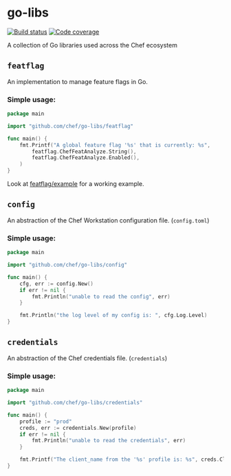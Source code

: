 # go-libs
[![Build status](https://badge.buildkite.com/a5dfa44b20a6ec189a93bcbda031db452f1d964fa6836f7065.svg)](https://buildkite.com/chef/chef-go-libs-master-verify)
[![Code coverage](https://img.shields.io/badge/coverage-0.0%25-brightgreen)](https://buildkite.com/chef/chef-go-libs-master-verify)

A collection of Go libraries used across the Chef ecosystem

## `featflag`
An implementation to manage feature flags in Go.

### Simple usage:
```go
package main

import "github.com/chef/go-libs/featflag"

func main() {
	fmt.Printf("A global feature flag '%s' that is currently: %s",
		featflag.ChefFeatAnalyze.String(),
		featflag.ChefFeatAnalyze.Enabled(),
	)
}
```
Look at [featflag/example](featflag/example) for a working example.

## `config`
An abstraction of the Chef Workstation configuration file. (`config.toml`)

### Simple usage:
```go
package main

import "github.com/chef/go-libs/config"

func main() {
	cfg, err := config.New()
	if err != nil {
		fmt.Println("unable to read the config", err)
	}

	fmt.Println("the log level of my config is: ", cfg.Log.Level)
}
```

## `credentials`
An abstraction of the Chef credentials file. (`credentials`)

### Simple usage:
```go
package main

import "github.com/chef/go-libs/credentials"

func main() {
	profile := "prod"
	creds, err := credentials.New(profile)
	if err != nil {
		fmt.Println("unable to read the credentials", err)
	}

	fmt.Printf("The client_name from the '%s' profile is: %s", creds.ClientName)
}
```

